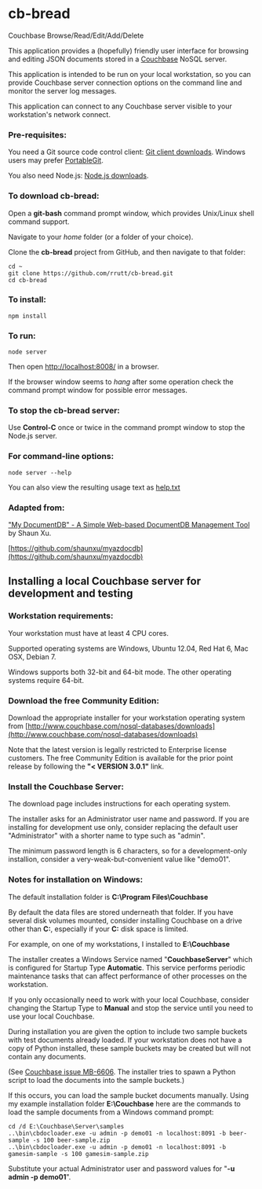 # cb-bread

Couchbase Browse/Read/Edit/Add/Delete

This application provides a (hopefully) friendly user interface for browsing and editing JSON documents stored in a [Couchbase](http://www.couchbase.com/) NoSQL server.

This application is intended to be run on your local workstation, so you can provide Couchbase server connection options on the command line and monitor the server log messages.

This application can connect to any Couchbase server visible to your workstation's network connect.

### Pre-requisites:

You need a Git source code control client: [Git client downloads](http://git-scm.com/downloads).
Windows users may prefer [PortableGit](https://github.com/msysgit/msysgit/releases/).

You also need Node.js: [Node.js downloads](http://nodejs.org/download/).

### To download cb-bread:

Open a **git-bash** command prompt window, which provides Unix/Linux shell command support.

Navigate to your _home_ folder (or a folder of your choice).

Clone the **cb-bread** project from GitHub, and then navigate to that folder:

    cd ~
    git clone https://github.com/rrutt/cb-bread.git
    cd cb-bread

### To install:

    npm install

### To run:

    node server

Then open [http://localhost:8008/](http://localhost:8008/) in a browser.

If the browser window seems to _hang_ after some operation check the command prompt window for possible error messages.

### To stop the cb-bread server:

Use **Control-C** once or twice in the command prompt window to stop the Node.js server.

### For command-line options:

    node server --help

You can also view the resulting usage text as [help.txt](https://github.com/rrutt/cb-bread/blob/dev/help.txt)

### Adapted from:

["My DocumentDB" - A Simple Web-based DocumentDB Management Tool](http://blog.shaunxu.me/archive/2014/09/17/quotmy-documentdbquot---a-simple-web-based-documentdb-management-tool.aspx) by Shaun Xu.

[https://github.com/shaunxu/myazdocdb](https://github.com/shaunxu/myazdocdb)

## Installing a local Couchbase server for development and testing

### Workstation requirements:

Your workstation must have at least 4 CPU cores.

Supported operating systems are Windows, Ubuntu 12.04, Red Hat 6, Mac OSX, Debian 7.

Windows supports both 32-bit and 64-bit mode.
The other operating systems require 64-bit.

### Download the free Community Edition:

Download the appropriate installer for your workstation operating system from [http://www.couchbase.com/nosql-databases/downloads](http://www.couchbase.com/nosql-databases/downloads)

Note that the latest version is legally restricted to Enterprise license customers.
The free Community Edition is available for the prior point release by following the **"< VERSION 3.0.1"** link.

### Install the Couchbase Server:

The download page includes instructions for each operating system.

The installer asks for an Administrator user name and password.
If you are installing for development use only, consider replacing the default user "Administrator" with a shorter name to type such as "admin".

The minimum password length is 6 characters, so for a development-only installion, consider a very-weak-but-convenient value like "demo01".

### Notes for installation on Windows:

The default installation folder is **C:\Program Files\Couchbase**

By default the data files are stored underneath that folder.
If you have several disk volumes mounted, consider installing Couchbase on a drive other than **C:**, especially if your **C:** disk space is limited.

For example, on one of my workstations, I installed to **E:\Couchbase**

The installer creates a Windows Service named "**CouchbaseServer**" which is configured for Startup Type **Automatic**.
This service performs periodic maintenance tasks that can affect performance of other processes on the workstation.

If you only occasionally need to work with your local Couchbase, consider changing the Startup Type to **Manual** and stop the service until you need to use your local Couchbase.

During installation you are given the option to include two sample buckets with test documents already loaded.
If your workstation does not have a copy of Python installed, these sample buckets may be created but will not contain any documents.

(See [Couchbase issue MB-6606](https://issues.couchbase.com/browse/MB-6606).
The installer tries to spawn a Python script to load the documents into the sample buckets.)

If this occurs, you can load the sample bucket documents manually.
Using my example installation folder **E:\Couchbase** here are the commands to load the sample documents from a Windows command prompt:

    cd /d E:\Couchbase\Server\samples
    ..\bin\cbdocloader.exe -u admin -p demo01 -n localhost:8091 -b beer-sample -s 100 beer-sample.zip
    ..\bin\cbdocloader.exe -u admin -p demo01 -n localhost:8091 -b gamesim-sample -s 100 gamesim-sample.zip
    
Substitute your actual Administrator user and password values for "**-u admin -p demo01**".
